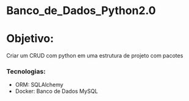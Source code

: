 # Banco_de_Dados_Python2.0

# Objetivo:
Criar um CRUD com python em uma estrutura de projeto com pacotes

### Tecnologias:
- ORM: SQLAlchemy
- Docker: Banco de Dados MySQL